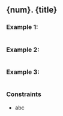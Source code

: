 ## {num}. {title}


### Example 1:

```

```

### Example 2:

```

```

### Example 3:

```

```

### Constraints

* abc
